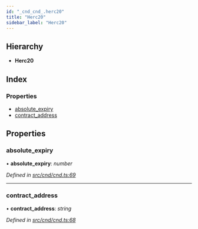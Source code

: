 ```yaml
---
id: "_cnd_cnd_.herc20"
title: "Herc20"
sidebar_label: "Herc20"
---
```


## Hierarchy

* **Herc20**

## Index

### Properties

* [absolute_expiry](_cnd_cnd_.herc20.md#absolute_expiry)
* [contract_address](_cnd_cnd_.herc20.md#contract_address)

## Properties

###  absolute_expiry

• **absolute_expiry**: *number*

*Defined in [src/cnd/cnd.ts:69](https://github.com/comit-network/comit-js-sdk/blob/cef77e4/src/cnd/cnd.ts#L69)*

___

###  contract_address

• **contract_address**: *string*

*Defined in [src/cnd/cnd.ts:68](https://github.com/comit-network/comit-js-sdk/blob/cef77e4/src/cnd/cnd.ts#L68)*
